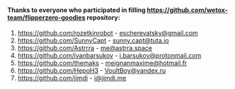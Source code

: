#### Thanks to everyone who participated in filling https://github.com/wetox-team/flipperzero-goodies repository:

1. https://github.com/rozetkinrobot - escherevatsky@gmail.com
2. https://github.com/SunnyCapt - sunny.capt@tuta.io
3. https://github.com/Astrrra - me@astrra.space
4. https://github.com/ivanbarsukov - i.barsukov@protonmail.com
5. https://github.com/themaks - meignanmaxime@hotmail.fr
6. https://github.com/HepoH3 - VoultBoy@yandex.ru 
7. https://github.com/jimdi - i@jimdi.me
